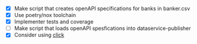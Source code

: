 - [x] Make script that creates openAPI specifications for banks in banker.csv
- [x] Use poetry/nox toolchain
- [x] Implementer tests and coverage
- [ ] Make script that loads openAPI spesfications into dataservice-publisher
- [x] Consider using [click](https://click.palletsprojects.com/en/7.x/)
